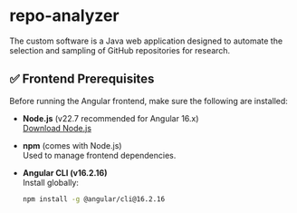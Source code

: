 # repo-analyzer
The custom software is a Java web application designed to automate the selection and sampling of GitHub repositories for research.


## ✅ Frontend Prerequisites

Before running the Angular frontend, make sure the following are installed:

- **Node.js** (v22.7 recommended for Angular 16.x)  
  [Download Node.js](https://nodejs.org/)

- **npm** (comes with Node.js)  
  Used to manage frontend dependencies.

- **Angular CLI (v16.2.16)**  
  Install globally:
  ```bash
  npm install -g @angular/cli@16.2.16
